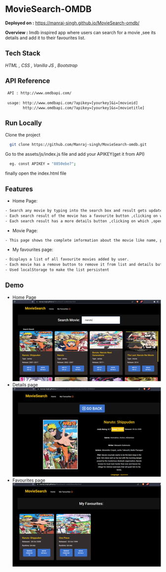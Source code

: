 # MovieSearch-OMDB

**Deployed on :** https://manraj-singh.github.io/MovieSearch-omdb/

**Overview :** Imdb inspired app where users can search for a movie ,see its details and add it to their favourites list.

## Tech Stack

_HTML , CSS , Vanilla JS , Bootstrap_

## API Reference

```http
 API : http://www.omdbapi.com/

 usage: http://www.omdbapi.com/?apikey=[yourkey]&i=[movieid]
        http://www.omdbapi.com/?apikey=[yourkey]&s=[movietitle]
```

## Run Locally

Clone the project

```bash
  git clone https://github.com/Manraj-singh/MovieSearch-omdb.git
```

Go to the assets/js/index.js file and add your APIKEY(get it from API)

```bash
  eg. const APIKEY = "8850ebe7";
```

finally open the index.html file

## Features

- Home Page:

```bash
- Search any movie by typing into the search box and result gets updated as user types the movie name (similar to google suggestions).
- Each search result of the movie has a favourite button ,clicking on which movie gets addded to 'My favourites' list.
- Each search result has a more details button ,clicking on which ,opens a new page with the complete details of the movie.

```

- Movie Page:

```bash
- This page shows the complete imformation about the movie like name, photo, plot, etc.
```

- My favourites page:

```bash
- Displays a list of all favourite movies added by user.
- Each movie has a remove button to remove it from list and details button to view more details
- Used localStorage to make the list persistent
```

## Demo

- Home Page
  ![home](./assets/img/home.PNG)
- Details page
  ![details](./assets/img/details.PNG)
- Favourites page
  ![fav](./assets/img/fav.PNG)
